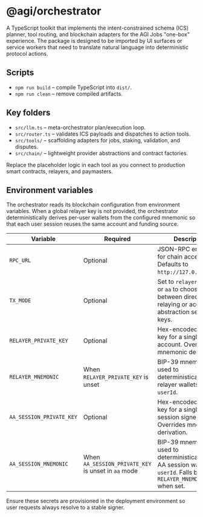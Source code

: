 # @agi/orchestrator

A TypeScript toolkit that implements the intent-constrained schema (ICS) planner, tool routing, and blockchain adapters for the
AGI Jobs "one-box" experience. The package is designed to be imported by UI surfaces or service workers that need to translate natural language into deterministic protocol actions.

## Scripts

- `npm run build` – compile TypeScript into `dist/`.
- `npm run clean` – remove compiled artifacts.

## Key folders

- `src/llm.ts` – meta-orchestrator plan/execution loop.
- `src/router.ts` – validates ICS payloads and dispatches to action tools.
- `src/tools/` – scaffolding adapters for jobs, staking, validation, and disputes.
- `src/chain/` – lightweight provider abstractions and contract factories.

Replace the placeholder logic in each tool as you connect to production smart contracts, relayers, and paymasters.

## Environment variables

The orchestrator reads its blockchain configuration from environment variables. When a global relayer key is not provided, the
orchestrator deterministically derives per-user wallets from the configured mnemonic so that each user session reuses the same
account and funding source.

| Variable | Required | Description |
| --- | --- | --- |
| `RPC_URL` | Optional | JSON-RPC endpoint for chain access. Defaults to `http://127.0.0.1:8545`. |
| `TX_MODE` | Optional | Set to `relayer` (default) or `aa` to choose between direct relaying or account abstraction session keys. |
| `RELAYER_PRIVATE_KEY` | Optional | Hex-encoded private key for a single relayer account. Overrides mnemonic derivation. |
| `RELAYER_MNEMONIC` | When `RELAYER_PRIVATE_KEY` is unset | BIP-39 mnemonic used to deterministically derive relayer wallets per `userId`. |
| `AA_SESSION_PRIVATE_KEY` | Optional | Hex-encoded private key for a single AA session signer. Overrides mnemonic derivation. |
| `AA_SESSION_MNEMONIC` | When `AA_SESSION_PRIVATE_KEY` is unset in `aa` mode | BIP-39 mnemonic used to deterministically derive AA session wallets per `userId`. Falls back to `RELAYER_MNEMONIC` when set. |

Ensure these secrets are provisioned in the deployment environment so user requests always resolve to a stable signer.
